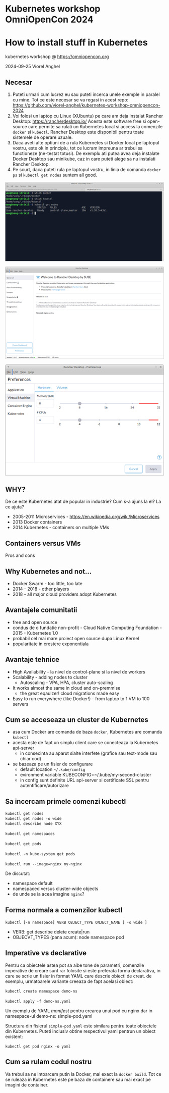 # Kubernetes workshop OmniOpenCon 2024

# How to install stuff in Kubernetes

kubernetes workshop @ https://omniopencon.org

2024-09-25 Viorel Anghel

## Necesar

1. Puteti urmari cum lucrez eu sau puteti incerca unele exemple in paralel cu mine. Tot ce este necesar se va regasi in acest repo: https://github.com/viorel-anghel/kubernetes-workshop-omniopencon-2024
2. Voi folosi un laptop cu Linux (XUbuntu) pe care am deja instalat Rancher Desktop: https://rancherdesktop.io/
Acesta este software free si open-source care permite sa rulati un Kubernetes local si access la comenzile `docker` si `kubectl`. Rancher Desktop este disponibil pentru toate sistemele de operare uzuale.
3. Daca aveti alte optiuni de a rula Kubernetes si Docker local pe laptopul vostru, este ok in principiu, tot ce lucram impreuna ar trebui sa functioneze (ne-testat totusi). De exemplu ati putea avea deja instalate Docker Desktop sau minikube, caz in care puteti alege sa nu instalati Rancher Desktop.
4. Pe scurt, daca puteti rula pe laptopul vostru, in linia de comanda `docker ps` si `kubectl get nodes` suntem all good.

![kubectl get nodes](kubectl-get-nodes.png)

![rancher desktop main window](rancher-desktop-main.png)

![rancher desktop preferences](rancher-desktop-pref1.png)

## WHY?

De ce este Kubernetes atat de popular in industrie? Cum s-a ajuns la el? La ce ajuta?

- 2005-2011 Microservices - https://en.wikipedia.org/wiki/Microservices
- 2013 Docker containers
- 2014 Kubernetes - containers on multiple VMs

## Containers versus VMs

Pros and cons

## Why Kubernetes and not...

- Docker Swarm - too little, too late
- 2014 - 2018 - other players
- 2018 - all major cloud providers adopt Kubernetes

## Avantajele comunitatii

- free and open source
- condus de o fundatie non-profit - Cloud Native Computing Foundation - 2015 - Kubernetes 1.0
- probabil cel mai mare proiect open source dupa Linux Kernel
- popularitate in crestere exponentiala

## Avantaje tehnice

- High Availability - la nivel de control-plane si la nivel de workers
- Scalability - adding nodes to cluster
	- Autoscaling - VPA, HPA, cluster auto-scaling
- It works almost the same in cloud and on-premmise
	- the great eqaulzer! cloud migrations made easy
- Easy to run everywhere (like Docker!) - from laptop to 1 VM to 100 servers

## Cum se acceseaza un cluster de Kubernetes
- asa cum Docker are comanda de baza `docker`, Kubernetes are comanda `kubectl`
- acesta este de fapt un simplu client care se conecteaza la Kubernetes api-server
	- in consecinta au aparut sialte interfete (grafice sau text-mode sau chiar cod)
- se bazeaza pe un fisier de configurare 
	- default location `~/.kube/config`
	- evironment variable KUBECONFIG=~/.kube/my-second-cluster
	- in config sunt definite URL api-server si certificate SSL pentru autentificare/autorizare

## Sa incercam primele comenzi kubectl

```
kubectl get nodes
kubectl get nodes -o wide
kubectl describe node XYX

kubectl get namespaces

kubectl get pods

kubectl -n kube-system get pods

kubectl run --image=nginx my-nginx
```

De discutat:

- namespace default
- namespaced versus cluster-wide objects
- de unde se ia acea imagine `nginx`?

## Forma normala a comenzilor kubectl

`kubectl [-n namespace] VERB OBJECT_TYPE ONJECT_NAME [ -o wide ]`

- VERB: get describe delete create|run
- OBJECVT_TYPES (pana acum): node namespace pod

## Imperative vs declarative

Pentru ca obiectele astea pot sa aibe tone de parametri, comenzile imperative de creare sunt rar folosite
si este preferata forma declarativa, in care se scrie un fisier in format YAML care descrie obiectl de creat. de exemplu, urmatoarele variante creeaza de fapt acelasi obiect:

```
kubectl create namespace demo-ns

kubectl apply -f demo-ns.yaml
```

Un exemplu de YAML *manifest* pentru crearea unui pod cu nginx dar in namespace-ul demo-ns: simple-pod.yaml 

Structura din fisierul `simple-pod.yaml` este similara pentru toate obiectele din Kubernetes.
Puteti inclusiv obtine respectivul yaml pentrun un obiect existent:
```
kubectl get pod nginx -o yaml
```

## Cum sa rulam codul nostru

Va trebui sa ne intoarcem putin la Docker, mai exact la `docker build`. 
Tot ce se ruleaza in Kubernetes este pe baza de containere sau mai exact pe imagini de container.


